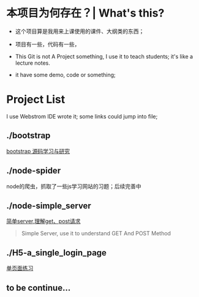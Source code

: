 # 本项目为何存在？| What's this?
* 这个项目算是我用来上课使用的课件、大纲类的东西；
* 项目有一些，代码有一些，

* This Git is not A Project something, I use it to teach students; it's like a lecture notes.
* it have some demo, code or something;

# Project List
I use Webstrom IDE wrote it; some links could jump into file;
## ./bootstrap
[bootstrap 源码学习与研究](./bootstrap/Readme.md)

## ./node-spider
node的爬虫，抓取了一些js学习网站的习题；后续完善中

## ./node-simple_server
[简单server,理解get、post请求](./node-simple_server/Readme.md)
> Simple Server, use it to understand GET And POST Method

## ./H5-a_single_login_page
[单页面练习](./H5-a_single_login_page/Readme.md)

## to be continue...